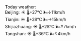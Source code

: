 Today weather:  
Beijing: ☀️   🌡️+27°C 🌬️↓11km/h  
Tianjin: ☀️   🌡️+28°C 🌬️→15km/h  
Shijiazhuang: ☀️   🌡️+28°C 🌬️↗7km/h  
Tangshan: ☀️   🌡️+36°C 🌬️↖4km/h  
